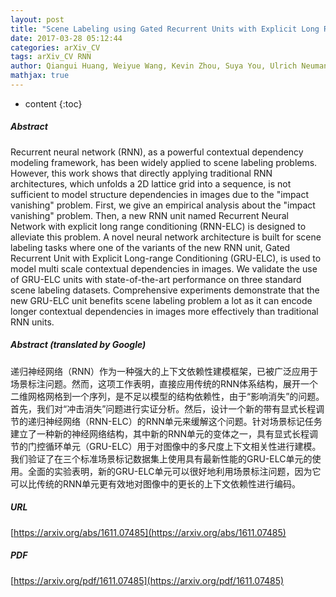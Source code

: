 ```yaml
---
layout: post
title: "Scene Labeling using Gated Recurrent Units with Explicit Long Range Conditioning"
date: 2017-03-28 05:12:44
categories: arXiv_CV
tags: arXiv_CV RNN
author: Qiangui Huang, Weiyue Wang, Kevin Zhou, Suya You, Ulrich Neumann
mathjax: true
---
```


* content
{:toc}

##### Abstract
Recurrent neural network (RNN), as a powerful contextual dependency modeling framework, has been widely applied to scene labeling problems. However, this work shows that directly applying traditional RNN architectures, which unfolds a 2D lattice grid into a sequence, is not sufficient to model structure dependencies in images due to the "impact vanishing" problem. First, we give an empirical analysis about the "impact vanishing" problem. Then, a new RNN unit named Recurrent Neural Network with explicit long range conditioning (RNN-ELC) is designed to alleviate this problem. A novel neural network architecture is built for scene labeling tasks where one of the variants of the new RNN unit, Gated Recurrent Unit with Explicit Long-range Conditioning (GRU-ELC), is used to model multi scale contextual dependencies in images. We validate the use of GRU-ELC units with state-of-the-art performance on three standard scene labeling datasets. Comprehensive experiments demonstrate that the new GRU-ELC unit benefits scene labeling problem a lot as it can encode longer contextual dependencies in images more effectively than traditional RNN units.

##### Abstract (translated by Google)
递归神经网络（RNN）作为一种强大的上下文依赖性建模框架，已被广泛应用于场景标注问题。然而，这项工作表明，直接应用传统的RNN体系结构，展开一个二维网格网格到一个序列，是不足以模型的结构依赖性，由于“影响消失”的问题。首先，我们对“冲击消失”问题进行实证分析。然后，设计一个新的带有显式长程调节的递归神经网络（RNN-ELC）的RNN单元来缓解这个问题。针对场景标记任务建立了一种新的神经网络结构，其中新的RNN单元的变体之一，具有显式长程调节的门控循环单元（GRU-ELC）用于对图像中的多尺度上下文相关性进行建模。我们验证了在三个标准场景标记数据集上使用具有最新性能的GRU-ELC单元的使用。全面的实验表明，新的GRU-ELC单元可以很好地利用场景标注问题，因为它可以比传统的RNN单元更有效地对图像中的更长的上下文依赖性进行编码。

##### URL
[https://arxiv.org/abs/1611.07485](https://arxiv.org/abs/1611.07485)

##### PDF
[https://arxiv.org/pdf/1611.07485](https://arxiv.org/pdf/1611.07485)

